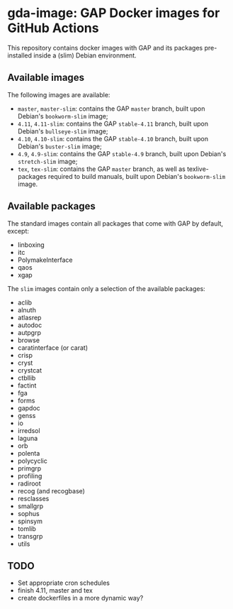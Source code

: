 # gda-image: GAP Docker images for GitHub Actions

This repository contains docker images with GAP and its packages pre-installed inside a (slim) Debian environment.

## Available images

The following images are available:

- `master`, `master-slim`: contains the GAP `master` branch, built upon Debian's `bookworm-slim` image;
- `4.11`, `4.11-slim`: contains the GAP `stable-4.11` branch, built upon Debian's `bullseye-slim` image;
- `4.10`, `4.10-slim`: contains the GAP `stable-4.10` branch, built upon Debian's `buster-slim` image;
- `4.9`, `4.9-slim`: contains the GAP `stable-4.9` branch, built upon Debian's `stretch-slim` image;
- `tex`, `tex-slim`: contains the GAP `master` branch, as well as texlive-packages required to build manuals, built upon Debian's `bookworm-slim` image.

## Available packages

The standard images contain all packages that come with GAP by default, except:
  * linboxing
  * itc
  * PolymakeInterface
  * qaos
  * xgap
  
The `slim` images contain only a selection of the available packages:

  * aclib
  * alnuth
  * atlasrep
  * autodoc
  * autpgrp
  * browse
  * caratinterface (or carat)
  * crisp
  * cryst
  * crystcat
  * ctbllib
  * factint
  * fga
  * forms
  * gapdoc
  * genss
  * io
  * irredsol
  * laguna
  * orb
  * polenta
  * polycyclic
  * primgrp
  * profiling
  * radiroot
  * recog (and recogbase)
  * resclasses
  * smallgrp
  * sophus
  * spinsym
  * tomlib
  * transgrp
  * utils

## TODO
- Set appropriate cron schedules
- finish 4.11, master and tex
- create dockerfiles in a more dynamic way?
